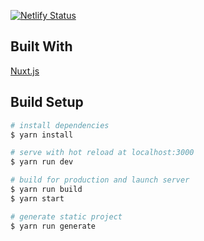 [![Netlify Status](https://api.netlify.com/api/v1/badges/ce2bf1e5-d14b-44f8-89db-5f67c8aa9ae6/deploy-status)](https://app.netlify.com/sites/youthful-engelbart-daf5b7/deploys)

## Built With

[Nuxt.js](https://nuxtjs.org)

## Build Setup

```bash
# install dependencies
$ yarn install

# serve with hot reload at localhost:3000
$ yarn run dev

# build for production and launch server
$ yarn run build
$ yarn start

# generate static project
$ yarn run generate
```
